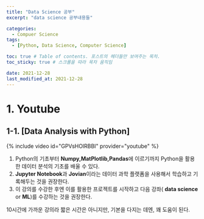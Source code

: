 ```yaml
---
title: "Data Science 공부"
excerpt: "data science 공부내용들"

categories:
  - Compuer Science
tags:
  - [Python, Data Science, Computer Science]

toc: true # Table of contents. 포스트의 헤더들만 보여주는 목차.
toc_sticky: true # 스크롤을 따라 목차 움직임

date: 2021-12-28
last_modified_at: 2021-12-28
---
```


# 1. Youtube
## 1-1. [Data Analysis with Python]
{% include video id="GPVsHOlRBBI" provider="youtube" %}
1. Python의 기초부터 **Numpy,MatPlotlib,Pandas**에 이르기까지 Python을 활용한 데이터 분석의 기초를 배울 수 있다.
2. **Jupyter Notebook**과 **Jovian**이라는 데이터 과학 플랫폼을 사용해서 학습하고 기록해두는 것을 권장한다.
3. 이 강의를 수강한 후엔 이를 활용한 프로젝트를 시작하고 다음 강좌( **data science** or **ML**)를 수강하는 것을 권장한다.  

10시간에 가까운 강의라 짧은 시간은 아니지만, 기본을 다지는 데엔, 꽤 도움이 된다.
